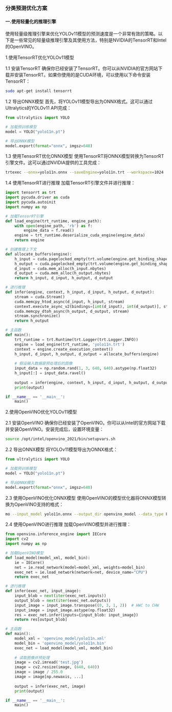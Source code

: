 ### 分类预测优化方案

#### 一.使用轻量化的推理引擎

使用轻量级推理引擎来优化YOLOv11模型的预测速度是一个非常有效的策略。以下是一些常见的轻量级推理引擎及其使用方法，特别是NVIDIA的TensorRT和Intel的OpenVINO。

1.使用TensorRT优化YOLOv11模型


1.1 安装TensorRT
确保你已经安装了TensorRT。你可以从NVIDIA的官方网站下载并安装TensorRT。如果你使用的是CUDA环境，可以使用以下命令安装TensorRT：

```bash
sudo apt-get install tensorrt
```

1.2 导出ONNX模型
首先，将YOLOv11模型导出为ONNX格式。这可以通过Ultralytics的YOLOv11 API完成：

```python
from ultralytics import YOLO

# 加载预训练模型
model = YOLO("yolo11n.pt")

# 导出ONNX模型
model.export(format="onnx", imgsz=640)
```

1.3 使用TensorRT优化ONNX模型
使用TensorRT将ONNX模型转换为TensorRT引擎文件。这可以通过NVIDIA提供的工具完成：

```bash
trtexec --onnx=yolo11n.onnx --saveEngine=yolo11n.trt --workspace=1024
```

1.4 使用TensorRT进行推理
加载TensorRT引擎文件并进行推理：

```python
import tensorrt as trt
import pycuda.driver as cuda
import pycuda.autoinit
import numpy as np

# 加载TensorRT引擎
def load_engine(trt_runtime, engine_path):
    with open(engine_path, 'rb') as f:
        engine_data = f.read()
    engine = trt_runtime.deserialize_cuda_engine(engine_data)
    return engine

# 创建推理上下文
def allocate_buffers(engine):
    h_input = cuda.pagelocked_empty(trt.volume(engine.get_binding_shape(0)), dtype=trt.nptype(engine.get_binding_dtype(0)))
    h_output = cuda.pagelocked_empty(trt.volume(engine.get_binding_shape(1)), dtype=trt.nptype(engine.get_binding_dtype(1)))
    d_input = cuda.mem_alloc(h_input.nbytes)
    d_output = cuda.mem_alloc(h_output.nbytes)
    return h_input, d_input, h_output, d_output

# 进行推理
def infer(engine, context, h_input, d_input, h_output, d_output):
    stream = cuda.Stream()
    cuda.memcpy_htod_async(d_input, h_input, stream)
    context.execute_async_v2(bindings=[int(d_input), int(d_output)], stream_handle=stream.handle)
    cuda.memcpy_dtoh_async(h_output, d_output, stream)
    stream.synchronize()
    return h_output

# 主函数
def main():
    trt_runtime = trt.Runtime(trt.Logger(trt.Logger.INFO))
    engine = load_engine(trt_runtime, 'yolo11n.trt')
    context = engine.create_execution_context()
    h_input, d_input, h_output, d_output = allocate_buffers(engine)
    
    # 假设输入数据是预处理后的图像
    input_data = np.random.rand(1, 3, 640, 640).astype(np.float32)
    h_input[:] = input_data.ravel()
    
    output = infer(engine, context, h_input, d_input, h_output, d_output)
    print(output)

if __name__ == '__main__':
    main()
```



2.使用OpenVINO优化YOLOv11模型


2.1 安装OpenVINO
确保你已经安装了OpenVINO。你可以从Intel的官方网站下载并安装OpenVINO。安装完成后，设置环境变量：

```bash
source /opt/intel/openvino_2021/bin/setupvars.sh
```

2.2 导出ONNX模型
将YOLOv11模型导出为ONNX格式：

```python
from ultralytics import YOLO

# 加载预训练模型
model = YOLO("yolo11n.pt")

# 导出ONNX模型
model.export(format="onnx", imgsz=640)
```

2.3 使用OpenVINO优化ONNX模型
使用OpenVINO的模型优化器将ONNX模型转换为OpenVINO支持的格式：

```bash
mo --input_model yolo11n.onnx --output_dir openvino_model --data_type FP16
```

2.4 使用OpenVINO进行推理
加载OpenVINO模型并进行推理：

```python
from openvino.inference_engine import IECore
import cv2
import numpy as np

# 加载OpenVINO模型
def load_model(model_xml, model_bin):
    ie = IECore()
    net = ie.read_network(model=model_xml, weights=model_bin)
    exec_net = ie.load_network(network=net, device_name="CPU")
    return exec_net

# 进行推理
def infer(exec_net, input_image):
    input_blob = next(iter(exec_net.inputs))
    output_blob = next(iter(exec_net.outputs))
    input_image = input_image.transpose((0, 3, 1, 2))  # HWC to CHW
    input_image = input_image.astype(np.float32)
    res = exec_net.infer(inputs={input_blob: input_image})
    return res[output_blob]

# 主函数
def main():
    model_xml = 'openvino_model/yolo11n.xml'
    model_bin = 'openvino_model/yolo11n.bin'
    exec_net = load_model(model_xml, model_bin)
    
    # 读取图像并预处理
    image = cv2.imread('test.jpg')
    image = cv2.resize(image, (640, 640))
    image = image / 255.0
    image = image[np.newaxis, ...]
    
    output = infer(exec_net, image)
    print(output)

if __name__ == '__main__':
    main()
```



